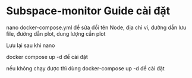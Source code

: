 # Subspace-monitor Guide cài đặt

nano docker-compose.yml để sửa đổi tên Node, địa chỉ ví, đường dẫn lưu file, đường dẫn plot, dung lượng cần plot

Lưu lại sau khi nano

docker compose up -d để cài đặt

nếu không chạy được thì dùng docker-compose up -d để cài đặt
